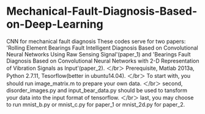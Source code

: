 # Mechanical-Fault-Diagnosis-Based-on-Deep-Learning
CNN for mechanical fault diagnosis
These codes serve for two papers: 'Rolling Element Bearings Fault Intelligent Diagnosis Based on Convolutional Neural Networks Using Raw Sensing Signal'(paper_1) and 'Bearings Fault Diagnosis Based on Convolutional Neural Networks with 2-D Representation of Vibration Signals as Input'(paper_2). ＜/br＞
Prerequisite, Matlab 2013a, Python 2.7.11, Tesorflow(better in ubuntu14.04). ＜/br＞
To start with, you should run image_matrix.m to prepare your own data. ＜/br＞
second, disorder_images.py and input_bear_data.py should be used to tansform your data into the input format of tensorflow. ＜/br＞
last, you may choose to run mnist_b.py or mnist_c.py for paper_1 or mnist_2d.py for paper_2. 
